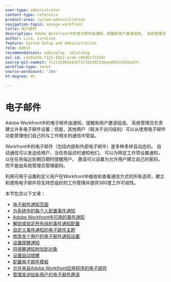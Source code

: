```yaml
---
user-type: administrator
content-type: reference
product-area: system-administration
navigation-topic: manage-workfront
title: 电子邮件
description: Adobe Workfront中的电子邮件由通知、提醒和用户邀请组成。 系统管理员负责建立许多电子邮件设置；但是，其他用户（取决于访问级别）可以从使用电子邮件功能管理他们自己的与工作相关的通信中受益。
author: Lisa, Caroline
feature: System Setup and Administration
role: Admin
recommendations: noDisplay, noCatalog
exl-id: cdc0a2bb-f125-42b2-acab-c869bc71250c
source-git-commit: 7c1115065e4d2f4732b392336aed692c055ba97c
workflow-type: tm+mt
source-wordcount: '264'
ht-degree: 0%

---
```


# 电子邮件

Adobe Workfront中的电子邮件由通知、提醒和用户邀请组成。 系统管理员负责建立许多电子邮件设置；但是，其他用户（取决于访问级别）可以从使用电子邮件功能管理他们自己的与工作相关的通信中受益。

Workfront中的电子邮件（包括内部和外部电子邮件）是多种多样且动态的。 自动通信可以发送给用户，当任务延迟时通知他们。 可以为特定工作项设置通知，以在任务临近到期日期时提醒用户。 邀请可以设置为允许用户建立自己的密码，而不是由系统管理员管理密码。

利用可用于设置和定义用户在Workfront中接收和查看通信方式的所有选项，建立和使用电子邮件将支持您组织的工作管理并提供360度工作可视性。

本节包含以下文章：

* [电子邮件通知页面](../../../administration-and-setup/manage-workfront/emails/email-notifications-page.md)
* [为系统中的每个人配置事件通知](../../../administration-and-setup/manage-workfront/emails/configure-event-notifications-for-everyone-in-the-system.md)
* [Adobe Workfront中可用的事件通知](../../../administration-and-setup/manage-workfront/emails/event-notifications-available-in-wf.md)
* [解锁或锁定所有组的事件通知配置](../../../administration-and-setup/manage-workfront/emails/unlock-configuration-of-event-notifications-for-groups.md)
* [自定义事件通知的电子邮件主题](../../../administration-and-setup/manage-workfront/emails/custom-email-subjects-event-notification.md)
* [修改多个用户的电子邮件通知设置](../../../administration-and-setup/manage-workfront/emails/modify-email-notification-settings-user-profiles.md)
* [设置提醒通知](../../../administration-and-setup/manage-workfront/emails/set-up-reminder-notifications.md)
* [将提醒通知附加到对象](../../../workfront-basics/using-notifications/attach-reminder-notification-object.md)
* [设置自动提醒](../../../administration-and-setup/manage-workfront/emails/setting-up-automatic-reminders.md)
* [配置电子邮件模板](../../../administration-and-setup/manage-workfront/emails/configure-email-templates.md)
* [允许来自Adobe Workfront应用程序的电子邮件](../../../administration-and-setup/manage-workfront/emails/allow-emails-from-wf-app.md)
* [管理发送给新用户的电子邮件邀请](../../../administration-and-setup/manage-workfront/emails/manage-email-invitations.md)
